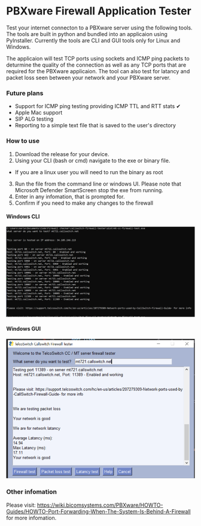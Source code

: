 # PBXware Firewall Application Tester 

Test your internet connecton to a PBXware server using the following tools. The tools are built in python and bundled into an applicaion using PyInstaller. Currently the tools are CLI and GUI tools only for Linux and Windows. 

The applicaion will test TCP ports using sockets and ICMP ping packets to deturmine the quality of the connection as well as any TCP ports that are required for the PBXware applicaion. The tool can also test for latancy and packet loss seen between your network and your PBXware server. 

### Future plans
* Support for ICMP ping testing providing ICMP TTL and RTT stats ✔
* Apple Mac support 
* SIP ALG testing
* Reporting to a simple text file that is saved to the user's directory

### How to use
1. Download the release for your device. 
2. Using your CLI (bash or cmd) navigate to the exe or binary file.
  - If you are a linux user you will need to run the binary as root
3. Run the file from the command line or windows UI. Please note that Microsoft Defender SmartScreen stop the exe from running. 
4. Enter in any infomation, that is prompted for. 
5. Confirm if you need to make any changes to the firewall

#### Windows CLI
![Screenshot of a tool working in Windows CMD](https://github.com/Kerleyt00/PBXware-Network-Tester/blob/main/image%20(6).png)

#### Windows GUI
![Screenshot of the tool working in Windows as a GUI](https://github.com/Kerleyt00/PBXware-Network-Tester/blob/main/gui_screenshot.png)

### Other infomation 

Please visit: https://wiki.bicomsystems.com/PBXware/HOWTO-Guides/HOWTO-Port-Forwarding-When-The-System-Is-Behind-A-Firewall for more infomation. 
